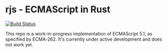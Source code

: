# rjs - ECMAScript in Rust 

[![Build Status](https://travis-ci.org/swgillespie/rjs.svg?branch=master)](https://travis-ci.org/swgillespie/rjs)

This repo is a work-in-progress implementation of ECMAScript 5.1, as specified by ECMA-262. It's currently under
active development and does not work yet. 
